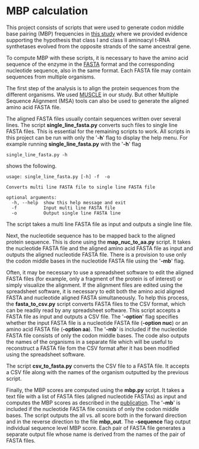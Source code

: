 # MBP calculation
This project consists of scripts that were used to generate codon middle base pairing (MBP) frequencies in 
[this study](https://academic.oup.com/mbe/article/30/7/1588/973415) where we provided evidence supporting the 
hypothesis  that class I and class II aminoacyl t-RNA synthetases evolved from the opposite strands of the same 
ancestral gene.

To compute MBP with these scripts, it is necessary to have the amino acid sequence of the enzyme in the 
[FASTA](https://blast.ncbi.nlm.nih.gov/Blast.cgi?CMD=Web&PAGE_TYPE=BlastDocs&DOC_TYPE=BlastHelp) format and the 
corresponding nucleotide sequence, also in the same format. Each FASTA file may contain sequences from multiple 
organisms.

The first step of the analysis is to align the protein sequences from the different organisms. We used 
[MUSCLE](https://www.ebi.ac.uk/Tools/msa/muscle/) in our study. But other Multiple Sequence Alignment (MSA) tools can 
also be used to generate the aligned amino acid FASTA file.

The aligned FASTA files usually contain sequences written over several lines. The script **single_line_fasta.py** 
converts such files to single line FASTA files. This is essential for the remaining scripts to work. All scripts in 
this project can be run with only the '**-h**' flag to display the help menu. For example running 
**single_line_fasta.py** with the '**-h**' flag 

```
single_line_fasta.py -h
```

shows the following.

```
usage: single_line_fasta.py [-h] -f  -o

Converts multi line FASTA file to single line FASTA file

optional arguments:
  -h, --help  show this help message and exit
  -f          Input multi line FASTA file
  -o          Output single line FASTA line
```

The script takes a multi line FASTA file as input and outputs a single line file. 

Next, the nucleotide sequence has to be mapped back to the aligned protein sequence. This is done using the 
**map_nuc_to_aa.py** script. It takes the nucleotide FASTA file and the aligned amino acid FASTA file as input and 
outputs the aligned nucleotide FASTA file. There is a provision to use only the codon middle bases in the nucleotide 
FASTA file using the '**-mb**' flag. 

Often, it may be necessary to use a spreadsheet software to edit the aligned FASTA files (for example, only a fragment 
of the protein is of interest) or simply visualize the alignment. If the alignment files are edited using the 
spreadsheet software, it is necessary to edit both the amino acid aligned FASTA and nucleotide aligned FASTA 
simultaneously. To help this process, the **fasta_to_csv.py** script converts FASTA files to the CSV format, which can 
be readily read by any spreadsheet software. This script accepts a FASTA file as input and outputs a CSV file. The 
'**-option**' flag specifies whether the input FASTA file is a nucleotide FASTA file (**-option nuc**) or 
an amino acid FASTA file (**-option aa**). The '**-mb**' is included if the nucleotide FASTA file consists of only the 
codon middle bases. The code also outputs the names of the organisms in a separate file which will be useful to 
reconstruct a FASTA file fom the CSV format after it has been modified using the spreadsheet software.

The script **csv_to_fasta.py** converts the CSV file to a FASTA file. It accepts a CSV file along with the names of the 
organism outputted by the previous script.

Finally, the MBP scores are computed using the **mbp.py** script. It takes a text file with a list of FASTA files 
(aligned nucleotide FASTAs) as input and computes the MBP scores as described in the 
[publication](https://academic.oup.com/mbe/article/30/7/1588/973415). The '**-mb**' is included if the nucleotide FASTA 
file consists of only the codon middle bases. The script outputs the all vs. all <MBP> score both in the forward 
direction and in the reverse direction to the file **mbp_out**.  The **-sequence** flag output individual sequence 
level MBP score. Each pair of FASTA file generates a separate output file whose name is derived from the names of the 
pair of FASTA files.